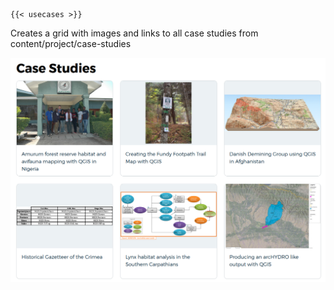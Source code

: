 ```
{{< usecases >}}
```

Creates a grid with images and links to all case studies from content/project/case-studies

![](img/usecases.png)
